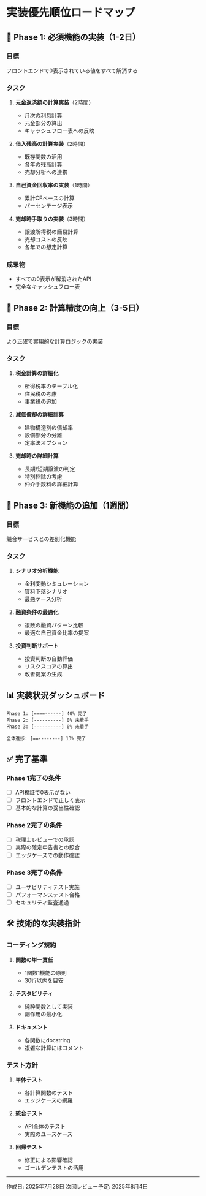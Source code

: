 # 実装優先順位ロードマップ

## 🎯 Phase 1: 必須機能の実装（1-2日）

### 目標
フロントエンドで0表示されている値をすべて解消する

### タスク
1. **元金返済額の計算実装**（2時間）
   - 月次の利息計算
   - 元金部分の算出
   - キャッシュフロー表への反映

2. **借入残高の計算実装**（2時間）
   - 既存関数の活用
   - 各年の残高計算
   - 売却分析への連携

3. **自己資金回収率の実装**（1時間）
   - 累計CFベースの計算
   - パーセンテージ表示

4. **売却時手取りの実装**（3時間）
   - 譲渡所得税の簡易計算
   - 売却コストの反映
   - 各年での想定計算

### 成果物
- すべての0表示が解消されたAPI
- 完全なキャッシュフロー表

## 🔄 Phase 2: 計算精度の向上（3-5日）

### 目標
より正確で実用的な計算ロジックの実装

### タスク
1. **税金計算の詳細化**
   - 所得税率のテーブル化
   - 住民税の考慮
   - 事業税の追加

2. **減価償却の詳細計算**
   - 建物構造別の償却率
   - 設備部分の分離
   - 定率法オプション

3. **売却時の詳細計算**
   - 長期/短期譲渡の判定
   - 特別控除の考慮
   - 仲介手数料の詳細計算

## 🚀 Phase 3: 新機能の追加（1週間）

### 目標
競合サービスとの差別化機能

### タスク
1. **シナリオ分析機能**
   - 金利変動シミュレーション
   - 賃料下落シナリオ
   - 最悪ケース分析

2. **融資条件の最適化**
   - 複数の融資パターン比較
   - 最適な自己資金比率の提案

3. **投資判断サポート**
   - 投資判断の自動評価
   - リスクスコアの算出
   - 改善提案の生成

## 📊 実装状況ダッシュボード

```
Phase 1: [====------] 40% 完了
Phase 2: [----------] 0% 未着手
Phase 3: [----------] 0% 未着手

全体進捗: [==--------] 13% 完了
```

## ✅ 完了基準

### Phase 1完了の条件
- [ ] API検証で0表示がない
- [ ] フロントエンドで正しく表示
- [ ] 基本的な計算の妥当性確認

### Phase 2完了の条件
- [ ] 税理士レビューでの承認
- [ ] 実際の確定申告書との照合
- [ ] エッジケースでの動作確認

### Phase 3完了の条件
- [ ] ユーザビリティテスト実施
- [ ] パフォーマンステスト合格
- [ ] セキュリティ監査通過

## 🛠️ 技術的な実装指針

### コーディング規約
1. **関数の単一責任**
   - 1関数1機能の原則
   - 30行以内を目安

2. **テスタビリティ**
   - 純粋関数として実装
   - 副作用の最小化

3. **ドキュメント**
   - 各関数にdocstring
   - 複雑な計算にはコメント

### テスト方針
1. **単体テスト**
   - 各計算関数のテスト
   - エッジケースの網羅

2. **統合テスト**
   - API全体のテスト
   - 実際のユースケース

3. **回帰テスト**
   - 修正による影響確認
   - ゴールデンテストの活用

---
作成日: 2025年7月28日
次回レビュー予定: 2025年8月4日